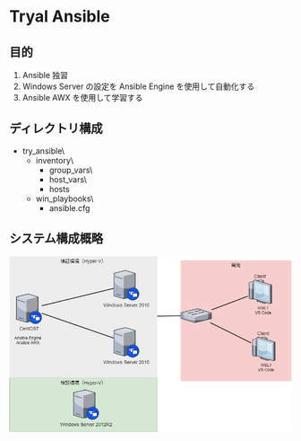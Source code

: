 # Tryal Ansible 

## 目的

1. Ansible 独習
2. Windows Server の設定を Ansible Engine を使用して自動化する
3. Ansible AWX を使用して学習する

## ディレクトリ構成

* try_ansible\
  * inventory\
    * group_vars\
    * host_vars\
    * hosts
  * win_playbooks\
    * ansible.cfg

## システム構成概略

![システム構成](ansible-env.png)
